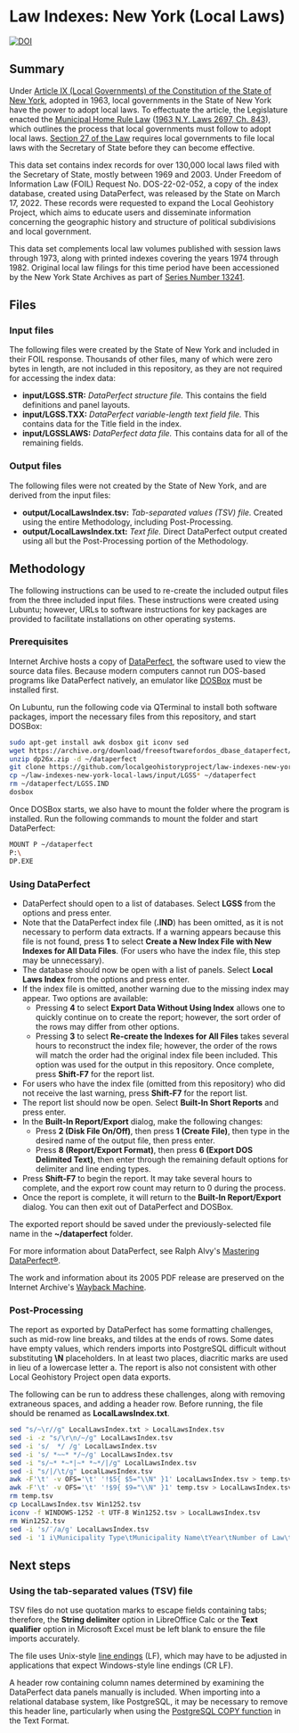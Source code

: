 # Law Indexes: New York (Local Laws)

[![DOI](https://zenodo.org/badge/737476182.svg)](https://zenodo.org/doi/10.5281/zenodo.10446244)

## Summary

Under [Article IX (Local Governments) of the Constitution of the State of New York](https://www.nysenate.gov/legislation/laws/CNS/A9), adopted in 1963, local governments in the State of New York have the power to adopt local laws. To effectuate the article, the Legislature enacted the [Municipal Home Rule Law](https://www.nysenate.gov/legislation/laws/MHR/) ([1963 N.Y. Laws 2697, Ch. 843](https://hdl.handle.net/2027/uc1.a0001834712?urlappend=%3Bseq=893%3Bownerid=113368669-899)), which outlines the process that local governments must follow to adopt local laws. [Section 27 of the Law](https://www.nysenate.gov/legislation/laws/MHR/27) requires local governments to file local laws with the Secretary of State before they can become effective.

This data set contains index records for over 130,000 local laws filed with the Secretary of State, mostly between 1969 and 2003. Under Freedom of Information Law (FOIL) Request No. DOS-22-02-052, a copy of the index database, created using DataPerfect, was released by the State on March 17, 2022. These records were requested to expand the Local Geohistory Project, which aims to educate users and disseminate information concerning the geographic history and structure of political subdivisions and local government.

This data set complements local law volumes published with session laws through 1973, along with printed indexes covering the years 1974 through 1982. Original local law filings for this time period have been accessioned by the New York State Archives as part of [Series Number 13241](https://iarchives.nysed.gov/xtf/view?docId=ead/findingaids/13241.xml;query=).

## Files

### Input files

The following files were created by the State of New York and included in their FOIL response. Thousands of other files, many of which were zero bytes in length, are not included in this repository, as they are not required for accessing the index data:

- **input/LGSS.STR:** *DataPerfect structure file.* This contains the field definitions and panel layouts.
- **input/LGSS.TXX:** *DataPerfect variable-length text field file.* This contains data for the Title field in the index.
- **input/LGSSLAWS:** *DataPerfect data file.* This contains data for all of the remaining fields.

### Output files

The following files were not created by the State of New York, and are derived from the input files:

- **output/LocalLawsIndex.tsv:** *Tab-separated values (TSV) file.* Created using the entire Methodology, including Post-Processing.
- **output/LocalLawsIndex.txt:** *Text file.* Direct DataPerfect output created using all but the Post-Processing portion of the Methodology.

## Methodology

The following instructions can be used to re-create the included output files from the three included input files. These instructions were created using Lubuntu; however, URLs to software instructions for key packages are provided to facilitate installations on other operating systems.

### Prerequisites

Internet Archive hosts a copy of [DataPerfect](https://archive.org/details/freesoftwarefordos_dbase_dataperfect), the software used to view the source data files. Because modern computers cannot run DOS-based programs like DataPerfect natively, an emulator like [DOSBox](https://www.dosbox.com/) must be installed first.

On Lubuntu, run the following code via QTerminal to install both software packages, import the necessary files from this repository, and start DOSBox:

```bash
sudo apt-get install awk dosbox git iconv sed
wget https://archive.org/download/freesoftwarefordos_dbase_dataperfect/dp26x.zip
unzip dp26x.zip -d ~/dataperfect
git clone https://github.com/localgeohistoryproject/law-indexes-new-york-local-laws.git ~/law-indexes-new-york-local-laws
cp ~/law-indexes-new-york-local-laws/input/LGSS* ~/dataperfect
rm ~/dataperfect/LGSS.IND
dosbox
```

Once DOSBox starts, we also have to mount the folder where the program is installed. Run the following commands to mount the folder and start DataPerfect:

```bash
MOUNT P ~/dataperfect
P:\
DP.EXE
```

### Using DataPerfect

- DataPerfect should open to a list of databases. Select **LGSS** from the options and press enter.
- Note that the DataPerfect index file (**.IND**) has been omitted, as it is not necessary to perform data extracts. If a warning appears because this file is not found, press **1** to select **Create a New Index File with New Indexes for All Data Files**. (For users who have the index file, this step may be unnecessary).
- The database should now be open with a list of panels. Select **Local Laws Index** from the options and press enter.
- If the index file is omitted, another warning due to the missing index may appear. Two options are available:
  - Pressing **4** to select **Export Data Without Using Index** allows one to quickly continue on to create the report; however, the sort order of the rows may differ from other options.
  - Pressing **3** to select **Re-create the Indexes for All Files** takes several hours to reconstruct the index file; however, the order of the rows will match the order had the original index file been included. This option was used for the output in this repository. Once complete, press **Shift-F7** for the report list.
- For users who have the index file (omitted from this repository) who did not receive the last warning, press **Shift-F7** for the report list.
- The report list should now be open. Select **Built-In Short Reports** and press enter.
- In the **Built-In Report/Export** dialog, make the following changes:
  - Press **2 (Disk File On/Off)**, then press **1 (Create File)**, then type in the desired name of the output file, then press enter.
  - Press **8 (Report/Export Format)**, then press **6 (Export DOS Delimited Text)**, then enter through the remaining default options for delimiter and line ending types.
- Press **Shift-F7** to begin the report. It may take several hours to complete, and the export row count may return to 0 during the process.
- Once the report is complete, it will return to the **Built-In Report/Export** dialog. You can then exit out of DataPerfect and DOSBox.

The exported report should be saved under the previously-selected file name in the **~/dataperfect** folder.

For more information about DataPerfect, see Ralph Alvy's [Mastering DataPerfect®](https://web.archive.org/web/20061014032117/http://dataperfect.nl/files/masteringdataperfect.pdf).

The work and information about its 2005 PDF release are preserved on the Internet Archive's [Wayback Machine](https://web.archive.org/web/20060306035547/http://lists.dataperfect.nl/pipermail/dataperf/2005-June/000436.html).

### Post-Processing

The report as exported by DataPerfect has some formatting challenges, such as mid-row line breaks, and tildes at the ends of rows. Some dates have empty values, which renders imports into PostgreSQL difficult without substituting **\\N** placeholders. In at least two places, diacritic marks are used in lieu of a lowercase letter a. The report is also not consistent with other Local Geohistory Project open data exports.

The following can be run to address these challenges, along with removing extraneous spaces, and adding a header row. Before running, the file should be renamed as **LocalLawsIndex.txt**.

```bash
sed "s/~\r//g" LocalLawsIndex.txt > LocalLawsIndex.tsv
sed -i -z "s/\r\n/~/g" LocalLawsIndex.tsv
sed -i 's/  */ /g' LocalLawsIndex.tsv
sed -i 's/ *~~* */~/g' LocalLawsIndex.tsv
sed -i "s/~* *~*|~* *~*/|/g" LocalLawsIndex.tsv
sed -i "s/|/\t/g" LocalLawsIndex.tsv
awk -F'\t' -v OFS='\t' '!$5{ $5="\\N" }1' LocalLawsIndex.tsv > temp.tsv
awk -F'\t' -v OFS='\t' '!$9{ $9="\\N" }1' temp.tsv > LocalLawsIndex.tsv
rm temp.tsv
cp LocalLawsIndex.tsv Win1252.tsv
iconv -f WINDOWS-1252 -t UTF-8 Win1252.tsv > LocalLawsIndex.tsv
rm Win1252.tsv
sed -i 's/¨/a/g' LocalLawsIndex.tsv
sed -i '1 i\Municipality Type\tMunicipality Name\tYear\tNumber of Law\tFiling Date\tTitle\tSubject\tPages\tEntry Date' LocalLawsIndex.tsv
```

## Next steps

### Using the tab-separated values (TSV) file

TSV files do not use quotation marks to escape fields containing tabs; therefore, the **String delimiter** option in LibreOffice Calc or the **Text qualifier** option in Microsoft Excel must be left blank to ensure the file imports accurately.

The file uses Unix-style [line endings](https://en.wikipedia.org/wiki/Newline#Representations) (LF), which may have to be adjusted in applications that expect Windows-style line endings (CR LF).

A header row containing column names determined by examining the DataPerfect data panels manually is included. When importing into a relational database system, like PostgreSQL, it may be necessary to remove this header line, particularly when using the [PostgreSQL COPY function](https://www.postgresql.org/docs/15/sql-copy.html) in the Text Format.
